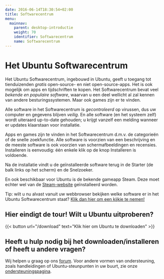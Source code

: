 ```yaml
---
date: 2016-06-14T18:30:54+02:00
title: Softwarecentrum
menu:
  mainnav:
    parent: desktop-introductie
    weight: 70
    identifier: Softwarecentrum
    name: Softwarecentrum
---
```


# Het Ubuntu Softwarecentrum
Het Ubuntu Softwarecentrum, ingebouwd in Ubuntu, geeft u toegang tot tienduizenden _gratis_ open-source- en niet open-source-apps. Het is ook mogelijk om apps en tijdschriften te kopen.
Het Softwarecentrum bevat veel _bekende en populaire software_, waarvan u een deel wellicht al zal kennen van andere besturingssystemen. Maar ook games zijn er te vinden.

Alle software in het Softwarecentrum is _gecontroleerd_ op virussen, dus uw computer en gegevens blijven _veilig_. En alle software (en het systeem zelf) wordt uiteraard up-to-date gehouden; u krijgt vanzelf een melding wanneer er updates klaarstaan voor installatie.

Apps en games zijn te vinden in het Softwarecentrum d.m.v. de categorieën of de snelle zoekfunctie. Alle software is voorzien van een beschrijving en de meeste software is ook voorzien van schermafbeeldingen en recensies. Installeren is eenvoudig: één enkele klik op de knop Installeren is voldoende.

Na de installatie vindt u de geïnstalleerde software terug in de Starter (de balk links op het scherm) en de Snelzoeker.

En ook beschikbaar voor Ubuntu is de bekende gameapp Steam. Deze moet echter wel van de [Steam-website](http://store.steampowered.com/about/) geïnstalleerd worden.

Tip: wilt u nu alvast vanuit uw webbrowser bekijken welke software er in het Ubuntu Softwarecentrum staat? [Klik dan hier om een kijkje te nemen!](http://apps.ubuntu.com/)

## Hier eindigt de tour! Wilt u Ubuntu uitproberen?    


{{< button url="/download" text="Klik hier om Ubuntu te downloaden" >}}

## Heeft u hulp nodig bij het downloaden/installeren of heeft u andere vragen?
Wij helpen u graag op ons [forum](http://forum.ubuntu-nl.org/). Voor andere vormen van ondersteuning, zoals handleidingen of Ubuntu-steunpunten in uw buurt, zie onze [ondersteuningspagina](/ondersteuning).
